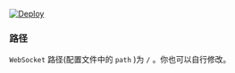 [![Deploy](https://www.herokucdn.com/deploy/button.png)](https://dashboard.heroku.com/new?template=https%3A%2F%2Feriuheos7%2F/irtuh%2Fheroku-vless)

### 路径

`WebSocket` 路径(配置文件中的 `path` )为 `/` 。你也可以自行修改。
